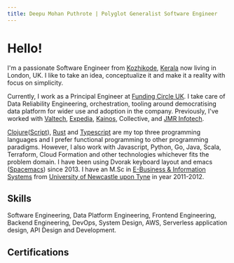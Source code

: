```yaml
---
title: Deepu Mohan Puthrote | Polyglot Generalist Software Engineer
---
```


# Hello!

I'm a passionate Software Engineer from
[Kozhikode](https://en.wikipedia.org/wiki/Kozhikode),
[Kerala](https://en.wikipedia.org/wiki/Kerala) now living in London, UK. I like
to take an idea, conceptualize it and make it a reality with focus on
simplicity.

Currently, I work as a Principal Engineer at [Funding Circle
UK](https://fundingcircle.com/uk/). I take care of Data Reliability Engineering,
orchestration, tooling around democratising data platform for wider use and
adoption in the company. Previously, I've worked with
[Valtech](https://www.valtech.com/en-gb/),
[Expedia](https://www.expedia.co.uk/), [Kainos](https://www.kainos.com/),
Collective, and [JMR Infotech](https://jmrinfotech.com/).

[Clojure](https://clojure.org)([Script](https://clojurescript.org)),
[Rust](https://www.rust-lang.org/) and
[Typescript](https://www.typescriptlang.org/) are my top three programming
languages and I prefer functional programming to other programming paradigms.
However, I also work with Javascript, Python, Go, Java, Scala, Terraform, Cloud
Formation and other technologies whichever fits the problem domain. I have been
using Dvorak keyboard layout and emacs ([Spacemacs](https://www.spacemacs.org/))
since 2013. I have an M.Sc in [E-Business & Information
Systems](https://ebusiness.ncl.ac.uk/news/ebusiness/master-ebusiness-information-systems/5/)
from [University of Newcastle upon Tyne](https://www.ncl.ac.uk/) in year
2011-2012.

## Skills
Software Engineering, Data Platform Engineering, Frontend Engineering, Backend
Engineering, DevOps, System Design, AWS, Serverless application design, API
Design and Development.

## Certifications

<ProfessionalCertifications/>
